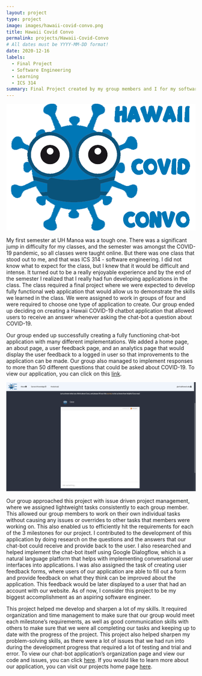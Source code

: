 ```yaml
---
layout: project
type: project
image: images/hawaii-covid-convo.png
title: Hawaii Covid Convo
permalink: projects/Hawaii-Covid-Convo
# All dates must be YYYY-MM-DD format!
date: 2020-12-16
labels:
  - Final Project
  - Software Engineering
  - Learning
  - ICS 314
summary: Final Project created by my group members and I for my software engineering class ICS 314 in fall 2020.
---
```


<img class="ui medium left floated rounded image" src="../images/hawaii-covid-convo.png">

My first semester at UH Manoa was a tough one. There was a significant jump in difficulty for my classes, and the semester was amongst the COVID-19 pandemic, so all classes were taught online. But there was one class that stood out to me, and that was ICS 314 - software engineering. I did not know what to expect for the class, but I knew that it would be difficult and intense. It turned out to be a really enjoyable experience and by the end of the semester I realized that I really had fun developing applications in the class. The class required a final project where we were expected to develop fully functional web application that would allow us to demonstrate the skills we learned in the class. We were assigned to work in groups of four and were required to choose one type of application to create. Our group ended up deciding on creating a Hawaii COVID-19 chatbot application that allowed users to receive an answer whenever asking the chat-bot a question about COVID-19. 

Our group ended up successfully creating a fully functioning chat-bot application with many different implementations. We added a home page, an about page, a user feedback page, and an analytics page that would display the user feedback to a logged in user so that improvements to the application can be made. Our group also managed to implement responses to more than 50 different questions that could be asked about COVID-19. To view our application, you can click on this [link](https://cece-convo.xyz/).

<img class="ui image" src="../images/chatbot.png">


Our group approached this project with issue driven project management, where we assigned lightweight tasks consistently to each group member. This allowed our group members to work on their own individual tasks without causing any issues or overrides to other tasks that members were working on. This also enabled us to efficiently hit the requirements for each of the 3 milestones for our project. I contributed to the development of this application by doing research on the questions and the answers that our chat-bot could receive and provide back to the user. I also researched and helped implement the chat-bot itself using Google Dialogflow, which is a natural language platform that helps with implementing conversational user interfaces into applications. I was also assigned the task of creating user feedback forms, where users of our application are able to fill out a form and provide feedback on what they think can be improved about the application. This feedback would be later displayed to a user that had an account with our website. As of now, I consider this project to be my biggest accomplishment as an aspiring software engineer. 

This project helped me develop and sharpen a lot of my skills. It required organization and time management to make sure that our group would meet each milestone’s requirements, as well as good communication skills with others to make sure that we were all completing our tasks and keeping up to date with the progress of the project. This project also helped sharpen my problem-solving skills, as there were a lot of issues that we had run into during the development progress that required a lot of testing and trial and error. To view our chat-bot application’s organization page and view our code and issues, you can click [here](https://github.com/hi-covid-convo). If you would like to learn more about our application, you can visit our projects home page [here](https://hi-covid-convo.github.io). 

